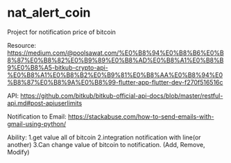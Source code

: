 # nat_alert_coin
Project for notification price of bitcoin

Resource:
https://medium.com/@poolsawat.com/%E0%B8%94%E0%B8%B6%E0%B8%87%E0%B8%82%E0%B9%89%E0%B8%AD%E0%B8%A1%E0%B8%B9%E0%B8%A5-bitkub-crypto-api-%E0%B8%A1%E0%B8%B2%E0%B9%81%E0%B8%AA%E0%B8%94%E0%B8%87%E0%B8%9A%E0%B8%99-flutter-app-flutter-dev-f270f516516c

API:
https://github.com/bitkub/bitkub-official-api-docs/blob/master/restful-api.md#post-apiuserlimits

Notification to Email:
https://stackabuse.com/how-to-send-emails-with-gmail-using-python/

Ability:
1.get value all of bitcoin
2.integration notification with line(or another)
3.Can change value of bitcoin to notification. (Add, Remove, Modify)
